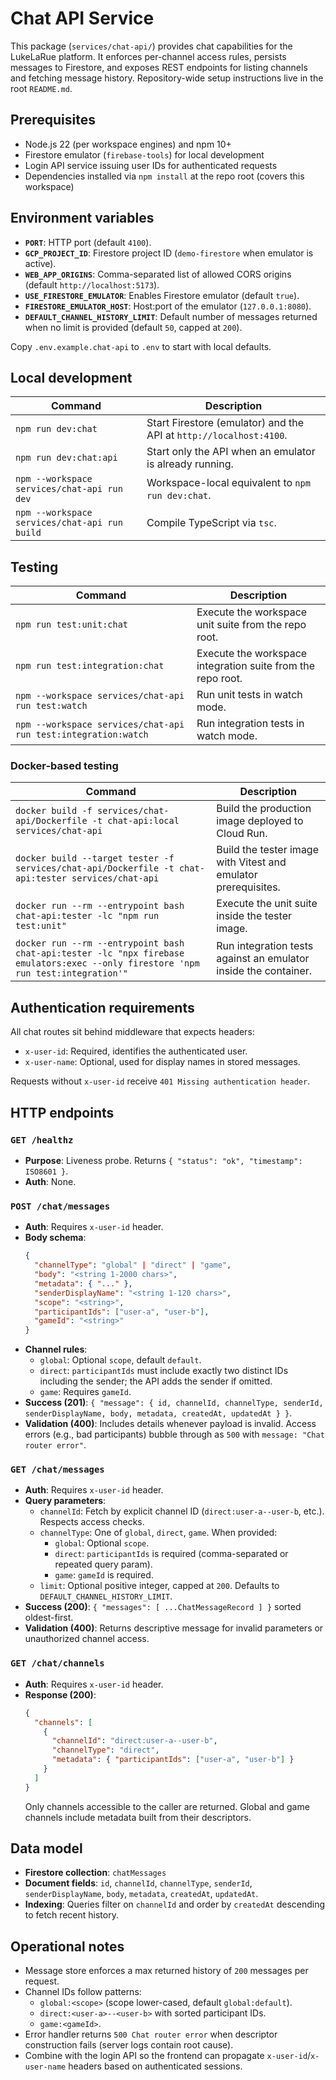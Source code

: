 # Chat API Service

This package (`services/chat-api/`) provides chat capabilities for the LukeLaRue platform. It enforces per-channel access rules, persists messages to Firestore, and exposes REST endpoints for listing channels and fetching message history. Repository-wide setup instructions live in the root `README.md`.

## Prerequisites

- Node.js 22 (per workspace engines) and npm 10+
- Firestore emulator (`firebase-tools`) for local development
- Login API service issuing user IDs for authenticated requests
- Dependencies installed via `npm install` at the repo root (covers this workspace)

## Environment variables

- **`PORT`**: HTTP port (default `4100`).
- **`GCP_PROJECT_ID`**: Firestore project ID (`demo-firestore` when emulator is active).
- **`WEB_APP_ORIGINS`**: Comma-separated list of allowed CORS origins (default `http://localhost:5173`).
- **`USE_FIRESTORE_EMULATOR`**: Enables Firestore emulator (default `true`).
- **`FIRESTORE_EMULATOR_HOST`**: Host:port of the emulator (`127.0.0.1:8080`).
- **`DEFAULT_CHANNEL_HISTORY_LIMIT`**: Default number of messages returned when no limit is provided (default `50`, capped at `200`).

Copy `.env.example.chat-api` to `.env` to start with local defaults.

## Local development

| Command | Description |
| --- | --- |
| `npm run dev:chat` | Start Firestore (emulator) and the API at `http://localhost:4100`. |
| `npm run dev:chat:api` | Start only the API when an emulator is already running. |
| `npm --workspace services/chat-api run dev` | Workspace-local equivalent to `npm run dev:chat`. |
| `npm --workspace services/chat-api run build` | Compile TypeScript via `tsc`. |

## Testing

| Command | Description |
| --- | --- |
| `npm run test:unit:chat` | Execute the workspace unit suite from the repo root. |
| `npm run test:integration:chat` | Execute the workspace integration suite from the repo root. |
| `npm --workspace services/chat-api run test:watch` | Run unit tests in watch mode. |
| `npm --workspace services/chat-api run test:integration:watch` | Run integration tests in watch mode. |

### Docker-based testing

| Command | Description |
| --- | --- |
| `docker build -f services/chat-api/Dockerfile -t chat-api:local services/chat-api` | Build the production image deployed to Cloud Run. |
| `docker build --target tester -f services/chat-api/Dockerfile -t chat-api:tester services/chat-api` | Build the tester image with Vitest and emulator prerequisites. |
| `docker run --rm --entrypoint bash chat-api:tester -lc "npm run test:unit"` | Execute the unit suite inside the tester image. |
| `docker run --rm --entrypoint bash chat-api:tester -lc "npx firebase emulators:exec --only firestore 'npm run test:integration'"` | Run integration tests against an emulator inside the container. |

## Authentication requirements

All chat routes sit behind middleware that expects headers:

- `x-user-id`: Required, identifies the authenticated user.
- `x-user-name`: Optional, used for display names in stored messages.

Requests without `x-user-id` receive `401 Missing authentication header`.

## HTTP endpoints

### `GET /healthz`
- **Purpose**: Liveness probe. Returns `{ "status": "ok", "timestamp": ISO8601 }`.
- **Auth**: None.

### `POST /chat/messages`
- **Auth**: Requires `x-user-id` header.
- **Body schema**:
  ```json
  {
    "channelType": "global" | "direct" | "game",
    "body": "<string 1-2000 chars>",
    "metadata": { "..." },
    "senderDisplayName": "<string 1-120 chars>",
    "scope": "<string>",
    "participantIds": ["user-a", "user-b"],
    "gameId": "<string>"
  }
  ```
- **Channel rules**:
  - `global`: Optional `scope`, default `default`.
  - `direct`: `participantIds` must include exactly two distinct IDs including the sender; the API adds the sender if omitted.
  - `game`: Requires `gameId`.
- **Success (201)**: `{ "message": { id, channelId, channelType, senderId, senderDisplayName, body, metadata, createdAt, updatedAt } }`.
- **Validation (400)**: Includes details whenever payload is invalid. Access errors (e.g., bad participants) bubble through as `500` with `message: "Chat router error"`.

### `GET /chat/messages`
- **Auth**: Requires `x-user-id` header.
- **Query parameters**:
  - `channelId`: Fetch by explicit channel ID (`direct:user-a--user-b`, etc.). Respects access checks.
  - `channelType`: One of `global`, `direct`, `game`. When provided:
    - `global`: Optional `scope`.
    - `direct`: `participantIds` is required (comma-separated or repeated query param).
    - `game`: `gameId` is required.
  - `limit`: Optional positive integer, capped at `200`. Defaults to `DEFAULT_CHANNEL_HISTORY_LIMIT`.
- **Success (200)**: `{ "messages": [ ...ChatMessageRecord ] }` sorted oldest-first.
- **Validation (400)**: Returns descriptive message for invalid parameters or unauthorized channel access.

### `GET /chat/channels`
- **Auth**: Requires `x-user-id` header.
- **Response (200)**:
  ```json
  {
    "channels": [
      {
        "channelId": "direct:user-a--user-b",
        "channelType": "direct",
        "metadata": { "participantIds": ["user-a", "user-b"] }
      }
    ]
  }
  ```
  Only channels accessible to the caller are returned. Global and game channels include metadata built from their descriptors.

## Data model

- **Firestore collection**: `chatMessages`
- **Document fields**: `id`, `channelId`, `channelType`, `senderId`, `senderDisplayName`, `body`, `metadata`, `createdAt`, `updatedAt`.
- **Indexing**: Queries filter on `channelId` and order by `createdAt` descending to fetch recent history.

## Operational notes

- Message store enforces a max returned history of `200` messages per request.
- Channel IDs follow patterns:
  - `global:<scope>` (scope lower-cased, default `global:default`).
  - `direct:<user-a>--<user-b>` with sorted participant IDs.
  - `game:<gameId>`.
- Error handler returns `500 Chat router error` when descriptor construction fails (server logs contain root cause).
- Combine with the login API so the frontend can propagate `x-user-id`/`x-user-name` headers based on authenticated sessions.
